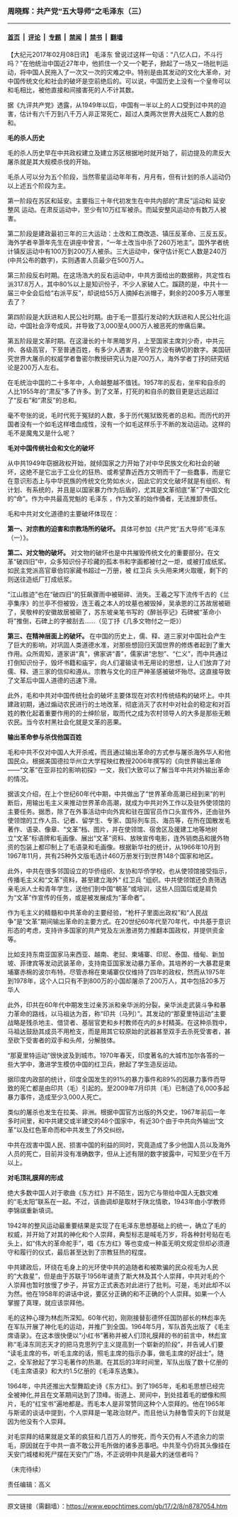 ### 周晓辉：共产党“五大导师”之毛泽东（三）

---

#### [首页](../../../..?n8787054) &nbsp;|&nbsp; [评论](../../../../../epoch-comment?n8787054) &nbsp;|&nbsp; [专题](../../../../../epoch-special?n8787054) &nbsp;|&nbsp; [禁闻](../../../../../epoch-news?n8787054) &nbsp;|&nbsp; [禁书](../../../../../books?n8787054) &nbsp;|&nbsp; [翻墙](https://github.com/gfw-breaker/nogfw/blob/master/README.md?n8787054)


<div class="post_content" id="artbody" itemprop="articleBody">
 <!-- article content begin -->
 <p>
  【大纪元2017年02月08日讯】
  <ok href="https://www.epochtimes.com/gb/tag/%E6%AF%9B%E6%B3%BD%E4%B8%9C.html">
   毛泽东
  </ok>
  曾说过这样一句话：“八亿人口，不斗行吗？”在他统治中国近27年中，他抓住一个又一个靶子，掀起了一场又一场批判运动，将中国人民拖入了一次又一次的灾难之中。特别是由其发动的文化大革命，对中国传统文化和社会的破坏是空前绝后的。可以说，中国历史上没有一个皇帝可以和毛相比，被他直接和间接害死的人不计其数。
 </p>
 <p>
  据《九评共产党》透露，从1949年以后，中国有一半以上的人口受到过中共的迫害，估计有六千万到八千万人非正常死亡，超过人类两次世界大战死亡人数的总和。
 </p>
 <p>
  <strong>
   毛的杀人历史
  </strong>
 </p>
 <p>
  毛的杀人历史早在中共政权建立及建立苏区根据地时就开始了，前边提及的肃反大屠杀就是其大规模杀伐的开始。
 </p>
 <p>
  毛杀人可以分为五个阶段，当然零星运动年年有，月月有，但有计划的杀人运动仍以上述五个阶段为主。
 </p>
 <p>
  第一阶段在苏区和延安。主要指三十年代初发生在中共内部的“肃反”运动和
  <ok href="https://www.epochtimes.com/gb/tag/%E5%BB%B6%E5%AE%89%E6%95%B4%E9%A3%8E.html">
   延安整风
  </ok>
  运动。在肃反运动中，至少有10万红军被杀。而延安整风运动亦有数万人被害。
 </p>
 <p>
  第二阶段是建政最初三年的三大运动：土改和工商改造、镇压反革命、三反五反。海外学者辛灏年先生在讲座中曾言，“一年土改当中杀了260万地主”。国外学者统计镇反运动中有100万到200万人被杀。三大运动中，保守估计死亡人数是240万(中共公布的数字)，实则遇害人员最少在500万人。
 </p>
 <p>
  第三阶段反右时期。在这场浩大的反右运动中，中共方面给出的数据称，共定性右派317.8万人，其中80%以上是知识份子，不少人家破人亡。蹊跷的是，中共十一届三中全会后给“右派平反”，却说给55万人摘掉右派帽子，剩余的200多万人哪里去了？
 </p>
 <p>
  第四阶段是大跃进和人民公社时期。由于毛一意孤行发动的大跃进和人民公社化运动，中国社会浮夸成风，并导致了3,000至4,000万人被恶死的惨痛后果。
 </p>
 <p>
  第五阶段是文革时期。在这漫长的十年黑暗岁月，上至国家主席刘少奇，中共元帅、各级高官，下至普通百姓，有多少人遇害，至今官方没有确切的数字。美国研究世界大屠杀的权威学者鲁密尔教授研究认为是700万人，海外学者丁抒的研究结论是200万人左右。
 </p>
 <p>
  在毛统治中国的二十多年中，人命越整越不值钱。1957年的反右，坐牢和自杀的人比1955年的“肃反”多了许多。到了文革，打死的和自杀的数目更是远远超过了“反右”和“肃反”的总和。
 </p>
 <p>
  毫不夸张的说，毛时代死于冤狱的人数，多于历代冤狱致死者的总和。而历代的开国者没有一个如毛这样嗜血成性，没有一个如毛这样乐于不断的发动运动。这样的毛不是魔鬼又是什么呢？
 </p>
 <p>
  <strong>
   毛对中国传统社会和文化的破坏
  </strong>
 </p>
 <p>
  从中共1949年窃据政权开始，就倾国家之力开始了对中华民族文化和社会的破坏，这绝不是它出于工业化的狂热、或希望靠近西方文明而干了一些蠢事，而是它在意识形态上与中华民族的传统文化势如水火，因此它的文化破坏就是有组织、有计划、有系统的，并且是以国家暴力作为后盾的，尤其是文革彻底“革”了中国文化的“命”。作为中共最高党魁的
  <ok href="https://www.epochtimes.com/gb/tag/%E6%AF%9B%E6%B3%BD%E4%B8%9C.html">
   毛泽东
  </ok>
  ，作为文革的始作俑者，无法推卸责任。
 </p>
 <p>
  毛和中共对文化道德的主要破坏体现在：
 </p>
 <p>
  <strong>
   第一、对宗教的迫害和宗教场所的破坏。
  </strong>
  具体可参加《共产党“五大导师”毛泽东（一）》。
 </p>
 <p>
  <strong>
   第二、对文物的破坏。
  </strong>
  对文物的破坏也是中共摧毁传统文化的重要部分。在文革“破四旧”中，众多知识份子珍藏的孤本书和字画都被付之一炬，或被打成纸浆。如民主党派高官章伯钧家藏书超过一万册，被
  <ok href="https://www.epochtimes.com/gb/tag/%E7%BA%A2%E5%8D%AB%E5%85%B5.html">
   红卫兵
  </ok>
  头头用来烤火取暖，剩下的则送往造纸厂打成纸浆。
 </p>
 <p>
  “江山胜迹”也在“破四旧”的狂飙骤雨中被砸碎、消失。王羲之写下流传千古的《兰亭集序》的兰亭不但被毁，连王羲之本人的坟墓也被毁掉，吴承恩的江苏故居被砸了，吴敬梓的安徽故居被砸了，苏东坡亲笔书写的《醉翁亭记》石碑被“革命小将”推倒，石碑上的字被刮去……（见丁抒《几多文物付之一炬》）
 </p>
 <p>
  <strong>
   第三、在精神层面上的破坏。
  </strong>
  在中国的历史上，儒、释、道三家对中国社会产生了巨大的影响，对巩固人类道德水准，对那些想回归天国世界的修炼者起到了重大作用。众所周知，道家讲“真”，佛家讲“善”，儒家讲“忠恕”、“仁义”，而中共通过打倒知识份子，毁坏书籍和庙宇，向人们灌输读书无用论的思想，让人们放弃了对儒、释、道三家的信仰和遵从。宗教与文化的庄严神圣感被破坏殆尽。这直接导致了文革后中国人道德的迅速下滑。
 </p>
 <p>
  此外，毛和中共对中国传统社会的破坏主要体现在对农村传统结构的破坏上。中共建政初期，通过煽动农民进行的土地改革，彻底消灭了农村中对社会的稳定和对百姓的教化起着重要作用的的士绅阶层，取而代之成为农村领导人的大多是那些无赖农民。当今农村黑社会化就是文革的恶果。
 </p>
 <p>
  <strong>
   输出革命参与杀伐他国百姓
  </strong>
 </p>
 <p>
  毛和中共不仅对中国人大开杀戒，而且通过输出革命的方式参与屠杀海外华人和他国民众。根据美国德拉华州立大学程映红教授2006年撰写的《向世界输出革命——“文革”在亚非拉的影响初探》一文，我们大致可以了解当年中共对外输出革命的情况。
 </p>
 <p>
  据该文介绍，在上个世纪60年代中期，中共做出了“世界革命高潮已经到来”的判断后，用输出毛主义来推动世界革命高潮，就成为中共对外工作以及驻外使领馆的主要任务。据悉，除了在外事活动中向外宾和驻在国官员作口头宣传外，还由驻外使领馆的工作人员、记者、留学生、专家、国际列车员、海员等，在所在国散发毛著作、语录、像章、“文革”档、图片，并在使领馆、宿舍区及援建工地等地树立“文革”标语牌和毛画像、展出“文革”资料、放映宣传电影，连外销商品和援外物资的包装上都印制上了毛语录和毛画像。根据新华社的统计，从1966年10月到1967年11月，共有25种外文版毛选计460万册发行到世界148个国家和地区。
 </p>
 <p>
  此外，中共在很多邻国设立的华侨组织、友协和华侨学校，也从使领馆接受指示，传播毛主义和“文革”资料，甚至建立海外“
  <ok href="https://www.epochtimes.com/gb/tag/%E7%BA%A2%E5%8D%AB%E5%85%B5.html">
   红卫兵
  </ok>
  ”组织。中共使领馆还负责筛选亲毛派人士和青年学生，送他们到中国“朝圣”或培训，这些人回国后或是肩负为“文革”作宣传的任务，或是被发展成为“革命者”。
 </p>
 <p>
  作为毛主义的精髓和中共革命的主要经验，“枪杆子里面出政权”和“人民战争”是“文革”期间输出革命的主要方式。在20世纪60年代至70年代，中共基于意识形态的考虑，支持许多国家的共产党及左派激进势力推翻本国政权，并提供资金等。
 </p>
 <p>
  比如支持东南亚国家马来西亚、越南、老挝、柬埔寨、印尼、泰国、缅甸、新加坡、菲律宾等发动武装革命，支持南亚国家发动暴力革命。其培养的一大暴君是柬埔寨赤棉的波尔布特。尽管赤棉在柬埔寨仅仅维持了四年的政权，然而从1975年到1978年，这个人口只有不到800万的小国却屠杀了200万人，其中包括20多万华人
 </p>
 <p>
  此外，印共在60年代中期发生过亲苏派和亲华派的分裂，亲华派走武装斗争和暴力革命的路线，以马祖达为首，称“印共（马列）”。其发动的“那夏里特运动”主要战略是残杀地主、借贷者、基层官吏和乡村教师在内的乡村精英。在这种杀戮中，马祖达鼓励其成员不用枪支，而是用其它较原始的武器甚至双手去杀死受害者，甚至砍下受害者的双手和头颅，分解肢体。
 </p>
 <p>
  “那夏里特运动”很快波及到城市。1970年春天，印度著名的大城市加尔各答的一些大学中，激进学生模仿中国的红卫兵，掀起了学生造反运动。
 </p>
 <p>
  据印度内政部的统计，印度全国发生的91%的暴力事件和89%的因暴力事件而导致的死亡都是由印共（毛）引起的。至2009年7月印共（毛）已制造了6,000多起暴力事件，造成至少3,000人死亡。
 </p>
 <p>
  类似的屠杀也发生在拉美、非洲。根据中国官方出版的外交史，1967年前后一年多时间里，和中共建交或半建交的48个国家中，有近30个由于中共向外输出“文革”以及红色革命而和中共发生了外交纠纷。
 </p>
 <p>
  中共在戕害中国人民、损害中国的利益的同时，究竟造成了多少他国人员以及海外人员的死亡，目前并没有准确数字，但从上述有限的数字披露中，可知至少在千万以上。
 </p>
 <p>
  <strong>
   对毛顶礼膜拜的形成
  </strong>
 </p>
 <p>
  绝大多数中国人对于歌曲《东方红》并不陌生，因为它与带给中国人无数灾难的“毛太阳”联系在一起。不过，该曲调却是取材于陕北情歌，1943年由小学教师李锦祺重新填词。
 </p>
 <p>
  1942年的整风运动最重要结果是实现了在毛泽东思想基础上的统一，确立了毛的权威，并开始了对其的神化和个人崇拜，典型标志是喊毛万岁，将各种封号贴在毛头上，如“伟大的革命舵手”，唱《东方红》等也变成一种虽无明文规定但却必须遵守和履行的仪式，最后甚至达到了宗教狂热的程度。
 </p>
 <p>
  中共建政后，环绕在毛身上的光环使中共的追随者和被欺骗的民众视毛为人民的“大救星”，但是由于苏联于1956年谴责了斯大林及其个人崇拜，中共对毛的个人崇拜也暂时放慢了步子，并官方正式表态对此进行了批判。可是，毛对此却不以为然。他在1958年的讲话中说，要区分正确的和不正确的个人崇拜。如果一个人掌握了真理，就应该崇拜他。
 </p>
 <p>
  毛的这种心理为林彪所深知。60年代初，刚刚接替彭德怀任国防部长的林彪率先在军队开展了神化毛的运动，并推广到全国。1964年5月，军队首先出版了《毛主席语录》。在这本很快便以“小红书”著称并被人们顶礼膜拜的书的前言中，林彪宣称“毛泽东同志天才的把马克思列宁主义提高到一个崭新的阶段”，并告诫人们要 “读毛主席的书，听毛主席的话，照毛主席的指示办事，做毛主席的好战士”。随之，全军掀起了学习毛著作的热潮。在其后的3年时间里，军队出版了数十亿册的《毛主席语录》和大约1.5亿册的《毛泽东选集》。
 </p>
 <p>
  1964年，中共还推出大型舞蹈史诗《东方红》。到了1965年，毛和毛思想已经完全被神化,并且在文革期间达到了顶峰。街道上、房间中，到处挂着毛的塑像和照片，毛的“红宝书”遍地都是。而毛本人是非常赞同这种个人崇拜的。他在1965年与斯诺的谈话中提到，个人崇拜是一笔政治财产。而且他认为赫鲁雪夫的下台就是因为他没有个人崇拜。
 </p>
 <p>
  对毛崇拜的结果就是文革的疯狂和几百万人的惨死，而今天仍有人不遗余力的崇毛，原因就在于中共一直不敢公开毛所做的诸多恶事吧。中共至今仍将其头像挂在天安门城楼和死尸摆在天安门广场，不正说明中共是最大的迷信者吗？
 </p>
 <p>
  （未完待续）
 </p>
 <p>
  责任编辑：高义
 </p>
 <!-- article content end -->
 <div id="below_article_ad">
 </div>
</div>


---

原文链接（需翻墙）：https://www.epochtimes.com/gb/17/2/8/n8787054.htm